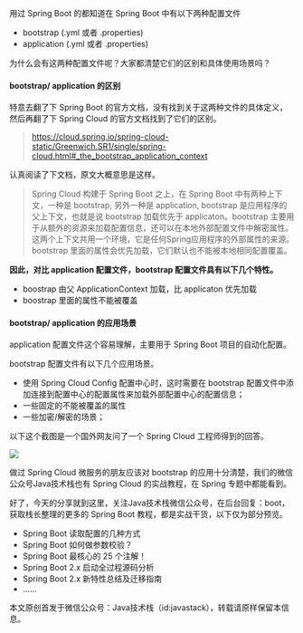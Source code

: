 
用过 Spring Boot 的都知道在 Spring Boot 中有以下两种配置文件

- bootstrap (.yml 或者 .properties)
- application (.yml 或者 .properties)

为什么会有这两种配置文件呢？大家都清楚它们的区别和具体使用场景吗？

#### bootstrap/ application 的区别

特意去翻了下 Spring Boot 的官方文档，没有找到关于这两种文件的具体定义，然后再翻了下 Spring Cloud 的官方文档找到了它们的区别。

> https://cloud.spring.io/spring-cloud-static/Greenwich.SR1/single/spring-cloud.html#_the_bootstrap_application_context

认真阅读了下文档，原文大概意思是这样。

> Spring Cloud 构建于 Spring Boot 之上，在 Spring Boot 中有两种上下文，一种是 bootstrap, 另外一种是 application, bootstrap 是应用程序的父上下文，也就是说 bootstrap 加载优先于 applicaton。bootstrap 主要用于从额外的资源来加载配置信息，还可以在本地外部配置文件中解密属性。这两个上下文共用一个环境，它是任何Spring应用程序的外部属性的来源。bootstrap 里面的属性会优先加载，它们默认也不能被本地相同配置覆盖。

**因此，对比 application 配置文件，bootstrap 配置文件具有以下几个特性。**

- boostrap 由父 ApplicationContext 加载，比 applicaton 优先加载
- boostrap 里面的属性不能被覆盖

#### bootstrap/ application 的应用场景

application 配置文件这个容易理解，主要用于 Spring Boot 项目的自动化配置。

bootstrap 配置文件有以下几个应用场景。

- 使用 Spring Cloud Config 配置中心时，这时需要在 bootstrap 配置文件中添加连接到配置中心的配置属性来加载外部配置中心的配置信息；
- 一些固定的不能被覆盖的属性
- 一些加密/解密的场景；

以下这个截图是一个国外网友问了一个 Spring Cloud 工程师得到的回答。

![](http://img.javastack.cn/18-4-2/38651438.jpg)

做过 Spring Cloud 微服务的朋友应该对 bootstrap 的应用十分清楚，我们的微信公众号Java技术栈也有 Spring Cloud 的实战教程，在 Spring 专题中都能看到。

好了，今天的分享就到这里，关注Java技术栈微信公众号，在后台回复：boot，获取栈长整理的更多的 Spring Boot 教程，都是实战干货，以下仅为部分预览。

- Spring Boot 读取配置的几种方式
- Spring Boot 如何做参数校验？
- Spring Boot 最核心的 25 个注解！
- Spring Boot 2.x 启动全过程源码分析
- Spring Boot 2.x 新特性总结及迁移指南
- ……

本文原创首发于微信公众号：Java技术栈（id:javastack），转载请原样保留本信息。